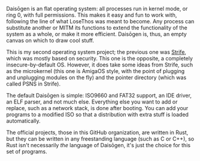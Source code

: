 Daisōgen is an flat operating system: all processes run in kernel mode, or ring 0, with full permissions. This makes it easy and fun to work with,
following the line of what LoseThos was meant to become. Any process can substitute another or MITM its functions to extend the functionality of
the system as a whole, or make it more efficient. Daisōgen is, thus, an empty canvas on which to draw cool stuff.

This is my second operating system project; the previous one was [Strife](https://github.com/the-strife-project), which was mostly based on security.
This one is the opposite, a completely insecure-by-default OS. However, it does take some ideas from Strife, such as the microkernel (this one is
AmigaOS style, with the point of plugging and unplugging modules on the fly) and the pointer directory (which was called PSNS in Strife).

The default Daisōgen is simple: ISO9660 and FAT32 support, an IDE driver, an ELF parser, and not much else. Everything else you want to add or replace,
such as a network stack, is done after booting. You can add your programs to a modified ISO so that a distribution with extra stuff is loaded automatically.

The official projects, those in this GitHub organization, are written in Rust, but they can be written in any freestanding language (such as C or C++), so
Rust isn't necessarily _the_ language of Daisōgen, it's just the choice for this set of programs.
